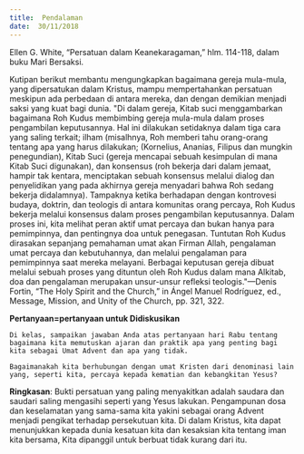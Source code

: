 ```yaml
---
title:  Pendalaman
date:  30/11/2018
---
```


Ellen G. White, “Persatuan dalam Keanekaragaman,” hlm. 114-118, dalam buku Mari Bersaksi.

Kutipan berikut membantu mengungkapkan bagaimana gereja mula-mula, yang dipersatukan dalam Kristus, mampu mempertahankan persatuan meskipun ada perbedaan di antara mereka, dan dengan demikian menjadi saksi yang kuat bagi dunia. "Di dalam gereja, Kitab suci menggambarkan bagaimana Roh Kudus membimbing gereja mula-mula dalam proses pengambilan keputusannya. Hal ini dilakukan setidaknya dalam tiga cara yang saling terkait; ilham (misalhnya, Roh memberi tahu orang-orang tentang apa yang harus dilakukan; (Kornelius, Ananias, Filipus dan mungkin penegundian), Kitab Suci (gereja mencapai sebuah kesimpulan di mana Kitab Suci digunakan), dan konsensus (roh bekerja dari dalam jemaat, hampir tak kentara, menciptakan sebuah konsensus melalui dialog dan penyelidikan yang pada akhirnya gereja menyadari bahwa Roh sedang bekerja didalamnya). Tampaknya ketika berhadapan dengan kontrovesi budaya, doktrin, dan teologis di antara komunitas orang percaya, Roh Kudus bekerja melalui konsensus dalam proses pengambilan keputusannya. Dalam proses ini, kita melihat peran aktif umat percaya dan bukan hanya para pemimpinnya, dan pentingnya doa untuk penegasan. Tuntutan Roh Kudus dirasakan sepanjang pemahaman umat akan Firman Allah, pengalaman umat percaya dan kebutuhannya, dan melalui pengalaman para pemimpinnya saat mereka melayani. Berbagai keputusan gereja dibuat melalui sebuah proses yang dituntun oleh Roh Kudus dalam mana Alkitab, doa dan pengalaman merupakan unsur-unsur refleksi teologis."—Denis Fortin, “The Holy Spirit and the Church,” in Ángel Manuel Rodríguez, ed., Message, Mission, and Unity of the Church, pp. 321, 322.

**Pertanyaan=pertanyaan untuk Didiskusikan**

`Di kelas, sampaikan jawaban Anda atas pertanyaan hari Rabu tentang bagaimana kita memutuskan ajaran dan praktik apa yang penting bagi kita sebagai Umat Advent dan apa yang tidak.`

`Bagaimanakah kita berhubungan dengan umat Kristen dari denominasi lain yang, seperti kita, percaya kepada kematian dan kebangkitan Yesus?`

**Ringkasan**: Bukti persatuan yang paling menyakitkan adalah saudara dan saudari saling mengasihi seperti yang Yesus lakukan. Pengampunan dosa dan keselamatan yang sama-sama kita yakini sebagai orang Advent menjadi pengikat terhadap persekutuan kita. Di dalam Kristus, kita dapat menunjukkan kepada dunia kesatuan kita dan kesaksian kita tentang iman kita bersama, Kita dipanggil untuk berbuat tidak kurang dari itu.